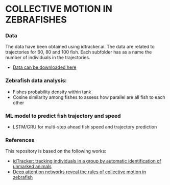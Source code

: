 # COLLECTIVE MOTION IN ZEBRAFISHES
### Data
The data have been obtained using idtracker.ai. The data are related to trajectories for 60, 80 and 100 fish. Each subfolder has as a name the number of individuals in the trajectories.

* [Data can be downloaded here](https://drive.google.com/drive/folders/1Oq7JPmeY3bXqPXc_oTUwUZbHU-m4uq_5)

### Zebrafish data analysis:
* Fishes probability density within tank
* Cosine similarity among fishes to assess how parallel are all fish to each other

### ML model to predict fish trajectory and speed
* LSTM/GRU for multi-step ahead fish speed and trajectory prediction

### References
This repository is based on the following works:
* [idTracker: tracking individuals in a group by automatic identification of unmarked animals](https://www.idtracker.es/) 
* [Deep attention networks reveal the rules of collective motion in zebrafish](https://journals.plos.org/ploscompbiol/article/authors?id=10.1371/journal.pcbi.1007354)
